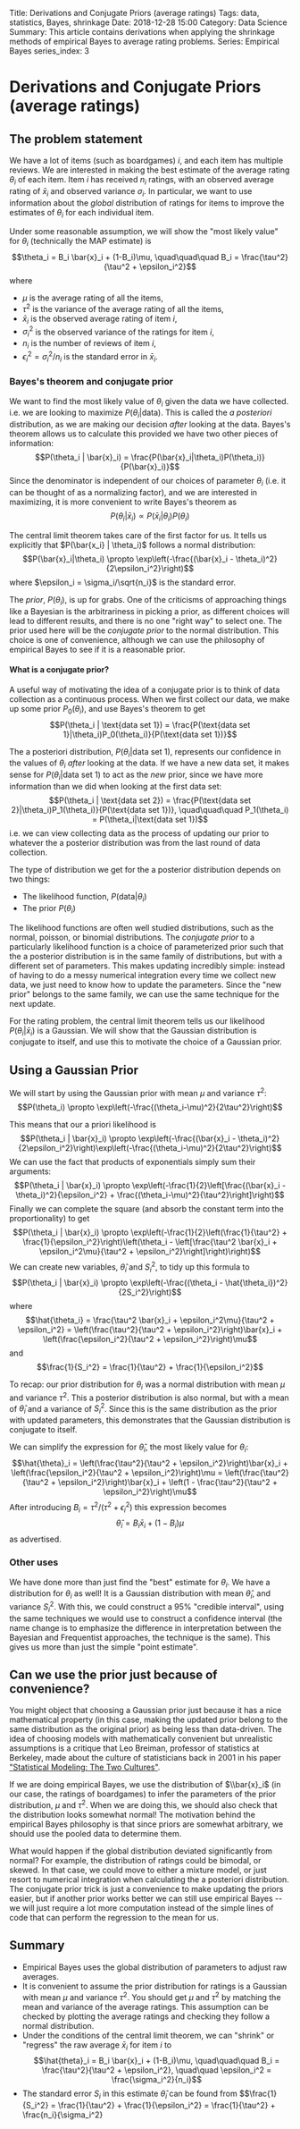 Title: Derivations and Conjugate Priors (average ratings)
Tags: data, statistics, Bayes, shrinkage
Date: 2018-12-28 15:00
Category: Data Science
Summary: This article contains derivations when applying the shrinkage methods of empirical Bayes to average rating problems.
Series: Empirical Bayes
series_index: 3

# Derivations and Conjugate Priors (average ratings)

## The problem statement

We have a lot  of items (such as boardgames) $i$, and each item has multiple reviews. We are interested in making the best estimate of the average rating $\theta_i$ of each item. Item $i$ has received $n_i$ ratings, with an observed average rating of $\bar{x}_i$ and observed variance $\sigma_i$.  In particular, we want to use information about the _global_ distribution of ratings for items to improve the estimates of $\theta_i$ for each individual item.

Under some reasonable assumption, we will show the "most likely value" for $\theta_i$ (technically the MAP estimate) is
$$\theta_i = B_i \bar{x}_i + (1-B_i)\mu, \quad\quad\quad B_i = \frac{\tau^2}{\tau^2 + \epsilon_i^2}$$
where

* $\mu$ is the average rating of all the items,
* $\tau^2$ is the variance of the average rating of all the items,
* $\bar{x}_i$ is the observed average rating of item $i$,
* $\sigma_i^2$ is the observed variance of the ratings for item $i$,
* $n_i$ is the number of reviews of item $i$,
* $\epsilon_i^2 = \sigma_i^2/n_i$ is the standard error in $\bar{x}_i$.

### Bayes's theorem and conjugate prior

We want to find the most likely value of $\theta_i$ given the data we have collected. i.e. we are looking to maximize $P(\theta_i | \text{data})$. This is called the _a posteriori_ distribution, as we are making our decision _after_ looking at the data. Bayes's theorem allows us to calculate this provided we have two other pieces of information:
$$P(\theta_i | \bar{x}_i) = \frac{P(\bar{x}_i|\theta_i)P(\theta_i)}{P(\bar{x}_i)}$$
Since the denominator is independent of our choices of parameter $\theta_i$ (i.e. it can be thought of as a normalizing factor), and we are interested in maximizing, it is more convenient to write Bayes's theorem as
$$P(\theta_i | \bar{x}_i) \propto P(\bar{x}_i|\theta_i)P(\theta_i)$$

The central limit theorem takes care of the first factor for us. It tells us explicitly that $P(\bar{x_i} | \theta_i)$ follows a normal distribution:
$$P(\bar{x}_i|\theta_i) \propto \exp\left(-\frac{(\bar{x}_i - \theta_i)^2}{2\epsilon_i^2}\right)$$
where $\epsilon_i = \sigma_i/\sqrt{n_i}$ is the standard error.

The _prior_, $P(\theta_i)$, is up for grabs. One of the criticisms of approaching things like a Bayesian is the arbitrariness in picking a prior, as different choices will lead to different results, and there is no one "right way" to select one. The prior used here will be the _conjugate prior_ to the normal distribution. This choice is one of convenience, although we can use the philosophy of empirical Bayes to see if it is a reasonable prior.

#### What is a conjugate prior?

A useful way of motivating the idea of a conjugate prior is to think of data collection as a continuous process. When we first collect our data, we make up some prior $P_0(\theta_i)$, and use Bayes's theorem to get
$$P(\theta_i | \text{data set 1}) = \frac{P(\text{data set 1}|\theta_i)P_0(\theta_i)}{P(\text{data set 1})}$$

The a posteriori distribution, $P(\theta_i | \text{data set 1})$,  represents our confidence in the values of $\theta_i$ _after_ looking at the data. If we have a new data set, it makes sense for $P(\theta_i | \text{data set 1})$ to act as the _new_ prior, since we have more information than we did when looking at the first data set:
$$P(\theta_i | \text{data set 2}) = \frac{P(\text{data set 2}|\theta_i)P_1(\theta_i)}{P(\text{data set 1})}, \quad\quad\quad P_1(\theta_i) = P(\theta_i|\text{data set 1})$$
i.e. we can view collecting data as the process of updating our prior to whatever the a posterior distribution was from the last round of data collection.

The type of distribution we get for the a posterior distribution depends on two things:

* The likelihood function, $P(\text{data} | \theta_i)$
* The prior $P(\theta_i)$

The likelihood functions are often well studied distributions, such as the normal, poisson, or binomial distributions. The _conjugate prior_ to a particularly likelihood function is a choice of parameterized prior such that the a posterior distribution is in the same family of distributions, but with a different set of parameters. This makes updating incredibly simple: instead of having to do a messy numerical integration every time we collect new data, we just need to know how to update the parameters. Since the "new prior" belongs to the same family, we can use the same technique for the next update.

For the rating problem, the central limit theorem tells us our likelihood $P(\theta_i | \bar{x}_i)$ is a Gaussian. We will show that the Gaussian distribution is conjugate to itself, and use this to motivate the choice of a Gaussian prior.

## Using a Gaussian Prior

We will start by using the Gaussian prior with mean $\mu$ and variance $\tau^2$:
$$P(\theta_i) \propto \exp\left(-\frac{(\theta_i-\mu)^2}{2\tau^2}\right)$$

This means that our a priori likelihood is
$$P(\theta_i | \bar{x}_i) \propto \exp\left(-\frac{(\bar{x}_i - \theta_i)^2}{2\epsilon_i^2}\right)\exp\left(-\frac{(\theta_i-\mu)^2}{2\tau^2}\right)$$
We can use the fact that products of exponentials simply sum their arguments:
$$P(\theta_i | \bar{x}_i) \propto \exp\left(-\frac{1}{2}\left[\frac{(\bar{x}_i - \theta_i)^2}{\epsilon_i^2} + \frac{(\theta_i-\mu)^2}{\tau^2}\right]\right)$$
Finally we can complete the square (and absorb the constant term into the proportionality) to get
$$P(\theta_i | \bar{x}_i) \propto \exp\left(-\frac{1}{2}\left(\frac{1}{\tau^2} + \frac{1}{\epsilon_i^2}\right)\left(\theta_i - \left[\frac{\tau^2 \bar{x}_i + \epsilon_i^2\mu}{\tau^2 + \epsilon_i^2}\right]\right)\right)$$
We can create new variables, $\hat{\theta}_i$ and $S_i^2$, to tidy up this formula to
$$P(\theta_i | \bar{x}_i) \propto \exp\left(-\frac{(\theta_i - \hat{\theta_i})^2}{2S_i^2}\right)$$
where
$$\hat{\theta_i} = \frac{\tau^2 \bar{x}_i + \epsilon_i^2\mu}{\tau^2 + \epsilon_i^2} = \left(\frac{\tau^2}{\tau^2 + \epsilon_i^2}\right)\bar{x}_i + \left(\frac{\epsilon_i^2}{\tau^2 + \epsilon_i^2}\right)\mu$$
and
$$\frac{1}{S_i^2} = \frac{1}{\tau^2} + \frac{1}{\epsilon_i^2}$$


To recap: our prior distribution for $\theta_i$ was a normal distribution with mean $\mu$ and variance $\tau^2$. This a posterior distribution is also normal, but with a mean of $\hat{\theta}_i$ and a variance of $S_i^2$. Since this is the same distribution as the prior with updated parameters, this demonstrates that the Gaussian distribution is conjugate to itself.

We can simplify the expression for $\hat{\theta}_i$, the most likely value for $\theta_i$:
$$\hat{\theta}_i = \left(\frac{\tau^2}{\tau^2 + \epsilon_i^2}\right)\bar{x}_i + \left(\frac{\epsilon_i^2}{\tau^2 + \epsilon_i^2}\right)\mu = \left(\frac{\tau^2}{\tau^2 + \epsilon_i^2}\right)\bar{x}_i + \left(1 - \frac{\tau^2}{\tau^2 + \epsilon_i^2}\right)\mu$$
After introducing $B_i = \tau^2/(\tau^2 + \epsilon_i^2)$ this expression becomes
$$\hat{\theta}_i = B_i \bar{x}_i + (1-B_i)\mu$$
as advertised.

### Other uses

We have done more than just find the "best" estimate for $\theta_i$. We have a distribution for $\theta_i$ as well! It is a Gaussian distribution with mean $\hat{\theta}_i$, and variance $S_i^2$.
With this, we could construct a 95% "credible interval", using the same techniques we would use to construct a confidence interval (the name change is to emphasize the difference in interpretation between the Bayesian and Frequentist approaches, the technique is the same). This gives us more than just the simple "point estimate".

## Can we use the prior just because of convenience?

You might object that choosing a Gaussian prior just because it has a nice mathematical property (in this case, making the updated prior belong to the same distribution as the original prior) as being less than data-driven. The idea of choosing models with mathematically convenient  but unrealistic assumptions is a critique that Leo Breiman, professor of statistics at Berkeley, made about the culture of statisticians back in 2001 in his paper ["Statistical Modeling: The Two Cultures"](https://projecteuclid.org/download/pdf_1/euclid.ss/1009213726).

If we are doing empirical Bayes, we use the distribution of $\\bar{x}_i$ (in our case, the ratings of boardgames) to infer the parameters of the prior distribution, $\mu$ and $\tau^2$. When we are doing this, we should also check that the distribution looks somewhat normal! The motivation behind the empirical Bayes philosophy is that since priors are somewhat arbitrary, we should use the pooled data to determine them.

What would happen if the global distribution deviated significantly from normal? For example, the distribution of ratings could be bimodal, or skewed. In that case, we could move to either a mixture model, or just resort to numerical integration when calculating the a posteriori distribution. The conjugate prior trick is just a convenience to make updating the priors easier, but if another prior works better we can still use empirical Bayes -- we will just require a lot more computation instead of the simple lines of code that can perform the regression to the mean for us.

## Summary

* Empirical Bayes uses the global distribution of parameters to adjust raw averages.
* It is convenient to assume the prior distribution for ratings is a Gaussian with mean $\mu$ and variance $\tau^2$. You should get $\mu$ and $\tau^2$ by matching the mean and variance of the average ratings. This assumption can be checked by plotting the average ratings and checking they follow a normal distribution.
* Under the conditions of the central limit theorem, we can "shrink" or "regress" the raw average $\bar{x}_i$ for item $i$ to
$$\hat{theta}_i = B_i \bar{x}_i + (1-B_i)\mu, \quad\quad\quad B_i = \frac{\tau^2}{\tau^2 + \epsilon_i^2}, \quad\quad \epsilon_i^2 = \frac{\sigma_i^2}{n_i}$$
* The standard error $S_i$ in this estimate $\hat{\theta}_i$ can be found from
$$\frac{1}{S_i^2} = \frac{1}{\tau^2} + \frac{1}{\epsilon_i^2} = \frac{1}{\tau^2} + \frac{n_i}{\sigma_i^2}
